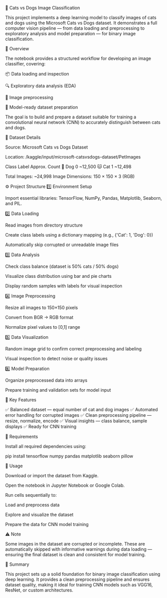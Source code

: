 🐾 Cats vs Dogs Image Classification

This project implements a deep learning model to classify images of cats and dogs using the Microsoft Cats vs Dogs dataset.
It demonstrates a full computer vision pipeline — from data loading and preprocessing to exploratory analysis and model preparation — for binary image classification.

🧠 Overview

The notebook provides a structured workflow for developing an image classifier, covering:

📦 Data loading and inspection

🔍 Exploratory data analysis (EDA)

🧹 Image preprocessing

🧱 Model-ready dataset preparation

The goal is to build and prepare a dataset suitable for training a convolutional neural network (CNN) to accurately distinguish between cats and dogs.

📂 Dataset Details

Source: Microsoft Cats vs Dogs Dataset

Location: /kaggle/input/microsoft-catsvsdogs-dataset/PetImages

Class	Label	Approx. Count
🐶 Dog	0	~12,500
🐱 Cat	1	~12,498

Total Images: ~24,998
Image Dimensions: 150 × 150 × 3 (RGB)

⚙️ Project Structure
1️⃣ Environment Setup

Import essential libraries: TensorFlow, NumPy, Pandas, Matplotlib, Seaborn, and PIL.

2️⃣ Data Loading

Read images from directory structure

Create class labels using a dictionary mapping (e.g., {'Cat': 1, 'Dog': 0})

Automatically skip corrupted or unreadable image files

3️⃣ Data Analysis

Check class balance (dataset is 50% cats / 50% dogs)

Visualize class distribution using bar and pie charts

Display random samples with labels for visual inspection

4️⃣ Image Preprocessing

Resize all images to 150×150 pixels

Convert from BGR → RGB format

Normalize pixel values to [0,1] range

5️⃣ Data Visualization

Random image grid to confirm correct preprocessing and labeling

Visual inspection to detect noise or quality issues

6️⃣ Model Preparation

Organize preprocessed data into arrays

Prepare training and validation sets for model input

🧩 Key Features

✅ Balanced dataset — equal number of cat and dog images
✅ Automated error handling for corrupted images
✅ Clean preprocessing pipeline — resize, normalize, encode
✅ Visual insights — class balance, sample displays
✅ Ready for CNN training

🧰 Requirements

Install all required dependencies using:

pip install tensorflow numpy pandas matplotlib seaborn pillow

🚀 Usage

Download or import the dataset from Kaggle.

Open the notebook in Jupyter Notebook or Google Colab.

Run cells sequentially to:

Load and preprocess data

Explore and visualize the dataset

Prepare the data for CNN model training

⚠️ Note

Some images in the dataset are corrupted or incomplete.
These are automatically skipped with informative warnings during data loading — ensuring the final dataset is clean and consistent for model training.

🧾 Summary

This project sets up a solid foundation for binary image classification using deep learning.
It provides a clean preprocessing pipeline and ensures dataset quality, making it ideal for training CNN models such as VGG16, ResNet, or custom architectures.

